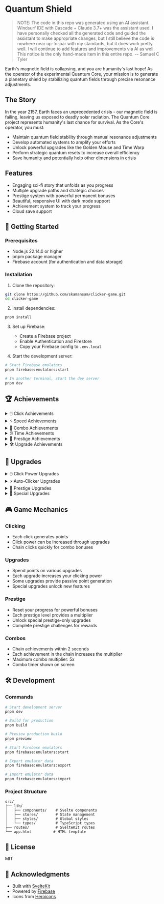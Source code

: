 # Quantum Shield

> NOTE: The code in this repo was generated using an AI assistant. Windsurf IDE with Cascade + Claude 3.7+ was the assistant used. I have personally checked all the generated code and guided the assistant to make appropriate changes, but I still believe the code is nowhere near up-to-par with my standards, but it does work pretty well. I will continue to add features and improvements via AI as well. This notice is the only hand-made item in this entire repo. -- Samuel C Tyler 

Earth's magnetic field is collapsing, and you are humanity's last hope! As the operator of the experimental Quantum Core, your mission is to generate a planetary shield by stabilizing quantum fields through precise resonance adjustments.

## The Story

In the year 2157, Earth faces an unprecedented crisis - our magnetic field is failing, leaving us exposed to deadly solar radiation. The Quantum Core project represents humanity's last chance for survival. As the Core's operator, you must:

- Maintain quantum field stability through manual resonance adjustments
- Develop automated systems to amplify your efforts
- Unlock powerful upgrades like the Golden Mouse and Time Warp
- Perform strategic quantum resets to increase overall efficiency
- Save humanity and potentially help other dimensions in crisis

## Features

- Engaging sci-fi story that unfolds as you progress
- Multiple upgrade paths and strategic choices
- Prestige system with powerful permanent bonuses
- Beautiful, responsive UI with dark mode support
- Achievement system to track your progress
- Cloud save support

## 🚀 Getting Started

### Prerequisites

- Node.js 22.14.0 or higher
- pnpm package manager
- Firebase account (for authentication and data storage)

### Installation

1. Clone the repository:
```bash
git clone https://github.com/skamansam/clicker-game.git
cd clicker-game
```

2. Install dependencies:
```bash
pnpm install
```

3. Set up Firebase:
   - Create a Firebase project
   - Enable Authentication and Firestore
   - Copy your Firebase config to `.env.local`

4. Start the development server:
```bash
# Start Firebase emulators
pnpm firebase:emulators:start

# In another terminal, start the dev server
pnpm dev
```

## 🏆 Achievements

<details>
<summary>🖱️ Click Achievements</summary>

| Achievement | Description | Requirements |
|------------|-------------|--------------|
| First Click | Take your first step | 1 click |
| Click Novice | Getting the hang of it | 100 clicks |
| Click Apprentice | You're getting better | 1,000 clicks |
| Click Master | A true clicking expert | 10,000 clicks |
| Click Legend | Your clicks are legendary | 100,000 clicks |
| Click God | Ascend to clicking divinity | 1,000,000 clicks |

</details>

<details>
<summary>⚡ Speed Achievements</summary>

| Achievement | Description | Requirements |
|------------|-------------|--------------|
| Quick Fingers | Click 5 times in 1 second | 5 CPS |
| Lightning Hands | Click 10 times in 1 second | 10 CPS |
| Speed Demon | Click 20 times in 1 second | 20 CPS |
| Time Bender | Click 50 times in 1 second | 50 CPS |

</details>

<details>
<summary>🔄 Combo Achievements</summary>

| Achievement | Description | Requirements |
|------------|-------------|--------------|
| Combo Starter | Chain 2 achievements | 2x combo |
| Combo Master | Chain 3 achievements | 3x combo |
| Combo Legend | Chain 4 achievements | 4x combo |
| Combo God | Chain 5 achievements | 5x combo |

</details>

<details>
<summary>⏰ Time Achievements</summary>

| Achievement | Description | Requirements |
|------------|-------------|--------------|
| Dedicated | Play for 1 hour | 1 hour playtime |
| Committed | Play for 24 hours | 24 hours playtime |
| Obsessed | Play for 1 week | 168 hours playtime |
| Lifer | Play for 1 month | 720 hours playtime |

</details>

<details>
<summary>🌟 Prestige Achievements</summary>

| Achievement | Description | Requirements |
|------------|-------------|--------------|
| New Beginning | Prestige for the first time | 1st prestige |
| Fresh Start | Prestige 5 times | 5 prestiges |
| Reborn | Prestige 10 times | 10 prestiges |
| Transcendent | Prestige 25 times | 25 prestiges |

</details>

<details>
<summary>🛠️ Upgrade Achievements</summary>

| Achievement | Description | Requirements |
|------------|-------------|--------------|
| Upgrader | Buy your first upgrade | 1 upgrade |
| Collector | Own 5 different upgrades | 5 upgrades |
| Hoarder | Own 10 different upgrades | 10 upgrades |
| Completionist | Own all upgrades | All upgrades |

</details>

## 💎 Upgrades

<details>
<summary>🖱️ Click Power Upgrades</summary>

| Upgrade | Description | Effect | Base Cost |
|---------|-------------|---------|-----------|
| Better Mouse | Enhance your clicking power | +1 click per click | 100 |
| Gaming Mouse | Professional clicking device | +5 clicks per click | 500 |
| Quantum Mouse | Clicks in multiple dimensions | +25 clicks per click | 2,500 |
| AI Mouse | Self-clicking intelligence | +100 clicks per click | 10,000 |

</details>

<details>
<summary>⚡ Auto-Clicker Upgrades</summary>

| Upgrade | Description | Effect | Base Cost |
|---------|-------------|---------|-----------|
| Auto Clicker | Basic automatic clicking | +1 click per second | 200 |
| Click Bot | Automated clicking assistant | +5 clicks per second | 1,000 |
| Click Farm | Network of automated clickers | +25 clicks per second | 5,000 |
| Click Factory | Industrial-scale clicking | +100 clicks per second | 20,000 |

</details>

<details>
<summary>🌟 Prestige Upgrades</summary>

| Upgrade | Description | Effect | Prestige Level Required |
|---------|-------------|---------|------------------------|
| Prestige Boost | Enhance all click gains | +50% click multiplier | 1 |
| Super Boost | Major click enhancement | +100% click multiplier | 5 |
| Ultra Boost | Massive click boost | +200% click multiplier | 10 |
| Omega Boost | Ultimate clicking power | +500% click multiplier | 25 |

</details>

<details>
<summary>🎯 Special Upgrades</summary>

| Upgrade | Description | Effect | Requirements |
|---------|-------------|---------|--------------|
| Combo Master | Extend combo duration | +1s combo time | 10 achievements |
| Lucky Clicks | Chance for double clicks | 10% double click chance | 25 achievements |
| Achievement Hunter | Easier achievements | -10% achievement requirements | 50 achievements |
| Time Warper | Faster auto-clicks | +25% auto-click speed | 100 achievements |

</details>

## 🎮 Game Mechanics

### Clicking
- Each click generates points
- Click power can be increased through upgrades
- Chain clicks quickly for combo bonuses

### Upgrades
- Spend points on various upgrades
- Each upgrade increases your clicking power
- Some upgrades provide passive point generation
- Special upgrades unlock new features

### Prestige
- Reset your progress for powerful bonuses
- Each prestige level provides a multiplier
- Unlock special prestige-only upgrades
- Complete prestige challenges for rewards

### Combos
- Chain achievements within 2 seconds
- Each achievement in the chain increases the multiplier
- Maximum combo multiplier: 5x
- Combo timer shown on screen

## 🛠️ Development

### Commands
```bash
# Start development server
pnpm dev

# Build for production
pnpm build

# Preview production build
pnpm preview

# Start Firebase emulators
pnpm firebase:emulators:start

# Export emulator data
pnpm firebase:emulators:export

# Import emulator data
pnpm firebase:emulators:import
```

### Project Structure
```
src/
├── lib/
│   ├── components/    # Svelte components
│   ├── stores/        # State management
│   ├── styles/        # Global styles
│   └── types/         # TypeScript types
├── routes/            # SvelteKit routes
└── app.html          # HTML template
```

## 📝 License

MIT

## 🙏 Acknowledgments

- Built with [SvelteKit](https://kit.svelte.dev/)
- Powered by [Firebase](https://firebase.google.com/)
- Icons from [Heroicons](https://heroicons.com/)

